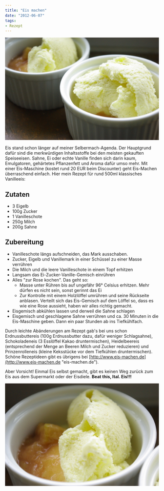 ```yaml
---
title: "Eis machen"
date: "2012-06-07" 
tags:
- Rezept
---
```


[![](images/imgp8944.jpg "Vanilleeis selbstgemacht")](http://apfeleimer.wordpress.com/2012/06/07/eis-machen/vanilleeis-selbstgemacht/)

Eis stand schon länger auf meiner Selbermach-Agenda. Der Hauptgrund dafür sind die merkwürdigen Inhaltsstoffe bei den meisten gekauften Speiseeisen. Sahne, Ei oder echte Vanille finden sich darin kaum, Emulgatoren, gehärtetes Pflanzenfett und Aroma dafür umso mehr. Mit einer Eis-Maschine (kostet rund 20 EUR beim Discounter) geht Eis-Machen überraschend einfach. Hier mein Rezept für rund 500ml klassisches Vanilleeis:

## Zutaten

- 3 Eigelb
- 100g Zucker
- 1 Vanilleschote
- 250g Milch
- 200g Sahne

## Zubereitung

- Vanilleschote längs aufschneiden, das Mark ausschaben.
- Zucker, Eigelb und Vanillemark in einer Schüssel zu einer Masse verrühren
- Die Milch und die leere Vanilleschote in einem Topf erhitzen
- Langsam das Ei-Zucker-Vanille-Gemisch einrühren
- Alles "zur Rose kochen". Das geht so:
    - Masse unter Rühren bis auf ungefähr 96° Celsius erhitzen. Mehr dürfen es nicht sein, sonst gerinnt das Ei
    - Zur Kontrolle mit einem Holzlöffel umrühren und seine Rückseite anblasen. Verteilt sich das Eis-Gemisch auf dem Löffel so, dass es wie eine Rose aussieht, haben wir alles richtig gemacht.
- Eisgemisch abkühlen lassen und derweil die Sahne schlagen
- Eisgemisch und geschlagene Sahne verrühren und ca. 30 Minuten in die Eis-Maschine geben. Dann ein paar Stunden ab ins Tiefkühlfach.

Durch leichte Abänderungen am Rezept gab's bei uns schon Erdnussbuttereis (100g Erdnussbutter dazu, dafür weniger Schlagsahne), Schokoladeneis (3 Esslöffel Kakao druntermischen), Heidelbeereis (entsprechend der Menge an Beeren Milch und Zucker reduzieren) und Prinzenrolleneis (kleine Keksstücke vor dem Tiefkühlen druntermischen). Schöne Rezeptideen gibt es übrigens bei [http://www.eis-machen.de](http://www.eis-machen.de "eis-machen.de").

Aber Vorsicht! Einmal Eis selbst gemacht, gibt es keinen Weg zurück zum Eis aus dem Supermarkt oder der Eisdiele. **Beat this, Ital. Eis!!!**

[![](images/imgp8948.jpg "Vanilleeis mit Rhabarberkompott")](http://apfeleimer.wordpress.com/2012/06/07/eis-machen/vanilleeis-mit-rhabarberkompott/)
